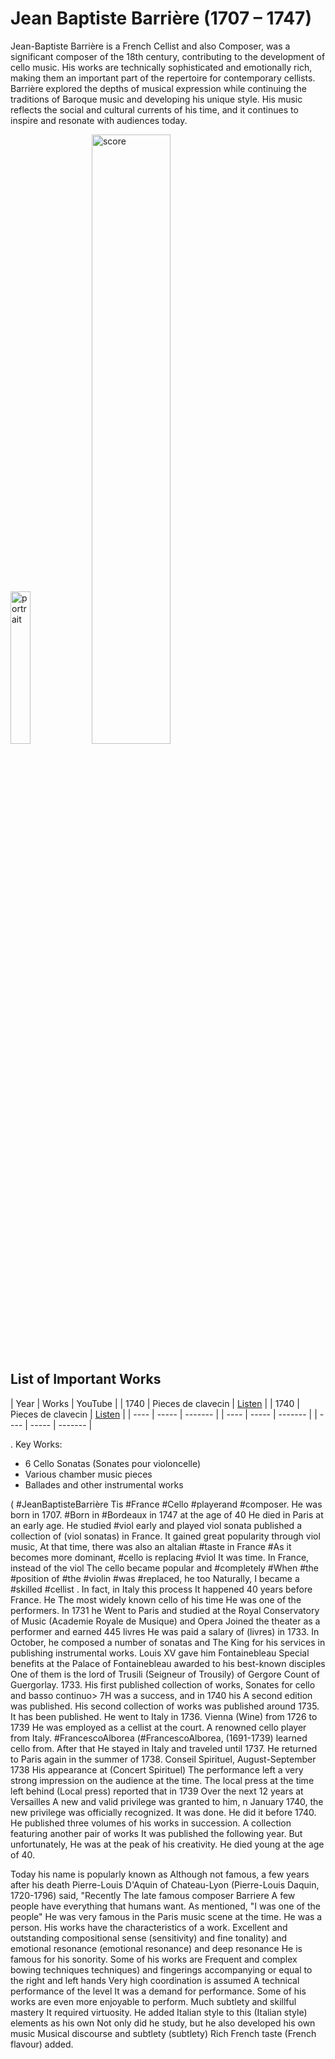 # Jean Baptiste Barrière (1707 – 1747)

Jean-Baptiste Barrière is a French Cellist and also Composer, was a significant composer of the 18th century, contributing to the development of cello music. His works are technically sophisticated and emotionally rich, making them an important part of the repertoire for contemporary cellists. Barrière explored the depths of musical expression while continuing the traditions of Baroque music and developing his unique style. His music reflects the social and cultural currents of his time, and it continues to inspire and resonate with audiences today. 

 <img src="./jbb.jpg" alt="portrait" style="width:25%;" />

 <img src="./jean_baptipste_barriere.png" alt="score" style="width:50%;" />
 
## List of Important Works
| Year | Works | YouTube |
| 1740 | Pieces de clavecin | [Listen](https://www.youtube.com/watch?v=opqHeUnfJKM) |
| 1740 | Pieces de clavecin | [Listen](https://www.youtube.com/watch?v=opqHeUnfJKM) |
| ---- | ----- | ------- |
| ---- | ----- | ------- |
| ---- | ----- | ------- |

. Key Works:
   - 6 Cello Sonatas (Sonates pour violoncelle)
   - Various chamber music pieces
   - Ballades and other instrumental works

   ( #JeanBaptisteBarrière Tis #France
#Cello #playerand #composer. He was born in 1707.
#Born in #Bordeaux in 1747 at the age of 40
He died in Paris at an early age.
He studied #viol early and played viol sonata
published a collection of (viol sonatas) in France.
It gained great popularity through viol music,
At that time, there was also an altalian #taste in France #As it becomes more dominant, #cello is replacing #viol
It was time. In France, instead of the viol
The cello became popular and #completely
#When #the #position of #the #violin #was #replaced, he too
Naturally, I became a #skilled #cellist .
In fact, in Italy this process
It happened 40 years before France. He The most widely known cello of his time
He was one of the performers. In 1731 he
Went to Paris and studied at the Royal Conservatory of Music (Academie Royale de Musique) and Opera
Joined the theater as a performer and earned 445 livres
He was paid a salary of (livres) in 1733.
In October, he composed a number of sonatas and
The King for his services in publishing instrumental works.
Louis XV gave him Fontainebleau
Special benefits at the Palace of Fontainebleau awarded to his best-known disciples
One of them is the lord of Trusili
(Seigneur of Trousily) of Gergore
Count of Guergorlay. 1733.
His first published collection of works, Sonates for cello and basso continuo> 7H
was a success, and in 1740 his A second edition was published.
His second collection of works was published around 1735.
It has been published.
He went to Italy in 1736.
Vienna (Wine) from 1726 to 1739
He was employed as a cellist at the court.
A renowned cello player from Italy.
#FrancescoAlborea (#FrancescoAlborea,
(1691-1739) learned cello from. After that He stayed in Italy and traveled until 1737.
He returned to Paris again in the summer of 1738.
Conseil Spirituel, August-September 1738
His appearance at (Concert Spirituel)
The performance left a very strong impression on the audience at the time.
The local press at the time left behind
(Local press) reported that in 1739
Over the next 12 years at Versailles
A new and valid privilege was granted to him, n January 1740, the new privilege was officially recognized.
It was done. He did it before 1740.
He published three volumes of his works in succession.
A collection featuring another pair of works
It was published the following year. But unfortunately,
He was at the peak of his creativity.
He died young at the age of 40.

Today his name is popularly known as
Although not famous, a few years after his death Pierre-Louis D'Aquin of Chateau-Lyon (Pierre-Louis Daquin, 1720-1796) said, "Recently
The late famous composer Barriere
A few people have everything that humans want.
As mentioned, "I was one of the people"
He was very famous in the Paris music scene at the time.
He was a person. His works have the characteristics of a work.
Excellent and outstanding compositional sense (sensitivity)
and fine tonality) and emotional resonance
(emotional resonance) and deep resonance
He is famous for his sonority. Some of his works are
Frequent and complex bowing techniques techniques) and fingerings
accompanying or equal to the right and left hands
Very high coordination is assumed
A technical performance of the level
It was a demand for performance.
Some of his works are even more enjoyable to perform.
Much subtlety and skillful mastery
It required virtuosity.
He added Italian style to this
(Italian style) elements as his own
Not only did he study, but he also developed his own music Musical discourse and subtlety
(subtlety) Rich French taste
(French flavour) added.
